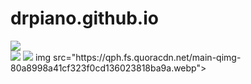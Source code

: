 # drpiano.github.io
<img src="http://getdrawings.com/images/tree-of-life-line-drawing-6.jpg">
<div>
  <img src="https://qph.fs.quoracdn.net/main-qimg-b336a864dd14bc110a8b5a12c32bc914.webp">
  <img src="https://i.4pcdn.org/x/1459487871006.jpg">
  img src="https://qph.fs.quoracdn.net/main-qimg-80a8998a41cf323f0cd136023818ba9a.webp">
</div>
